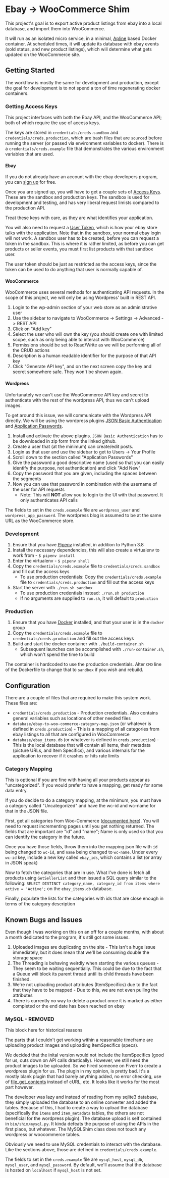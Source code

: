 # Ebay -> WooCommerce Shim

This project's goal is to export active product listings from ebay into a local database, and import them into WooCommerce.

It will run as an isolated micro service, in a minimal, [Apline](https://alpinelinux.org/) based Docker container. At scheduled times,
it will update its database with ebay events (sold status, and new product listings), which will determine
what gets updated on the WooCommerce site.

## Getting Started

The workflow is mostly the same for development and production, except the goal for development is to not spend
a ton of time regenerating docker containers.

### Getting Access Keys

This project interfaces with both the Ebay API, and the WooCommerce API; both of which require the use of access keys.

The keys are stored in `credentials/creds.sandbox` and `credentials/creds.production`, which are bash files that are `source`d before running the server (or passed via environment variables to docker). There is a `credentials/creds.example` file that demonstrates the various environment variables that are used.

#### Ebay

If you do not already have an account with the ebay developers program, you can [sign up](https://developer.ebay.com/signin?tab=register) for free.

Once you are signed up, you will have to get a couple sets of [Access Keys](https://developer.ebay.com/my/keys). These are the sandbox and production keys.
The sandbox is used for development and testing, and has very liberal request limists compared to the production API.

Treat these keys with care, as they are what identifies your application.

You will also need to request a [User Token](https://developer.ebay.com/my/auth/), which is how your ebay store talks with the application. Note that in the sandbox, your normal ebay login will not work.
A sandbox user has to be created, before you can request a token in the sandbox. This is where it is rather limited, as before you can get products or seller events, you must first list products with that sandbox user.

The user token should be just as restricted as the access keys, since the token can be used to do anything that user is normally capable of.

#### WooCommerce

WooCommerce uses several methods for authenticating API requests. In the scope of this project, we will only be using Wordpress' built in REST API.

1. Login to the wp-admin section of your web store as an administrative user
1. Use the sidebar to navigate to WooCommerce -> Settings -> Advanced -> REST API
1. Click on "Add key"
1. Select the user who will own the key (you should create one with limited scope, such as only being able to interact with WooCommerce)
1. Permissions should be set to Read/Write as we will be performing all of the CRUD actions
1. Description is a human readable identifier for the purpose of that API key
1. Click "Generate API key", and on the next screen copy the key and secret somewhere safe. They won't be shown again.

#### Wordpress

Unfortunately we can't use the WooCommerce API key and secret to authenticate with
the rest of the wordpress API, thus we can't upload images.

To get around this issue, we will communicate with the Wordpress API directly. We
will be using the wordpress plugins [JSON Basic Authentication](https://github.com/WP-API/Basic-Auth) and [Application Passwords](https://wordpress.org/plugins/application-passwords/).

1. Install and activate the above plugins. `JSON Basic Authentication` has to be downloaded in zip form from the linked github.
1. Create a user that (at the minimum) can create/edit posts.
1. Login as that user and use the sidebar to get to Users -> Your Profile
1. Scroll down to the section called "Application Passwords"
1. Give the password a good descriptive name (used so that you can easily identify the purpose, not authentication) and click "Add New"
1. Copy the password that you are given, including the spaces between the segments
1. Now you can use that password in combination with the username of the user for API requests
    * Note: This will **NOT** allow you to login to the UI with that password. It only authenticates API calls

The fields to set in the `creds.example` file are `wordpress_user` and `wordpress_app_password`. The wordpress blog is assumed to be at the same URL as the WooCommerce store.

### Development

1. Ensure that you have [Pipenv](https://github.com/pypa/pipenv) installed, in addition to Python 3.8
1. Install the necessary dependencies, this will also create a virtualenv to work from - `$ pipenv install`
1. Enter the virtualenv - `$ pipenv shell`
1. Copy the `credentials/creds.example` file to `credentials/creds.sandbox` and fill out the access keys
    * To use production credentials: Copy the `credentials/creds.example` file to `credentials/creds.production` and fill out the access keys
5. Start the server with `./run.sh sandbox`
    * To use production credentials instead: `./run.sh production`
    * If no arguments are supplied to `run.sh`, it will default to `production`

### Production

1. Ensure that you have [Docker](https://www.docker.com) installed, and that your user is in the `docker` group
1. Copy the `credentials/creds.example` file to `credentials/creds.production` and fill out the access keys
1. Build and start the docker container with `./build-container.sh`
    * Subsequent launches can be accomplished with `./run-container.sh`, which won't spend the time to build

The container is hardcoded to use the production credentials. Alter `CMD` line of the Dockerfile to change that to `sandbox` if you wish and rebuild.

## Configuration

There are a couple of files that are required to make this system work. These files are:
* `credentials/creds.production` - Production credentials. Also contains general variables such as locations of other needed files
* `database/ebay-to-woo-commerce-category-map.json` (or whatever is defined in `creds.production`) - This is a mapping of all categories from ebay listings to all that are configured in WooCommerce
* `database/ebay_items.db` (or whatever is defined in `creds.production`) - This is the local database that will contain all items, their metadata (picture URLs, and Item Specifics), and various internals for the application to recover if it crashes or hits rate limits

### Category Mapping

This is optional if you are fine with having all your products appear as "uncategorized". If you would prefer to have a mapping, get ready for some data entry.

If you do decide to do a category mapping, at the minimum, you must have a category called "Uncategorized" and have the wc-id and wc-name for that in the JSON file.

First, get all categories from Woo-Commerce ([documented here](http://woocommerce.github.io/woocommerce-rest-api-docs/#list-all-product-categories)). You will need to request incrementing pages until you get nothing returned. The fields that are important are "id" and "name"; Name is only used so that you can identify the category in the future.

Once you have those fields, throw them into the mapping json file with `id` being changed to `wc-id`, and `name` being changed to `wc-name`.
Under every `wc-id` key, include a new key called `ebay_ids`, which contains a list (or array in JSON speak)

Now to fetch the categories that are in use. What I've done is fetch all products using `GetSellerList` and then issued a SQL query similar to the following:
`SELECT DISTINCT category_name, category_id from items where active = 'Active';` on the `ebay_items.db` database. 

Finally, populate the lists for the categories with ids that are close enough in terms of the category description

## Known Bugs and Issues

Even though I was working on this on an off for a couple months, with about a month dedicated to the program, it's still got some issues.

1. Uploaded images are duplicating on the site - This isn't a huge issue immediately, but it does mean that we'll be consuming double the storage space
1. The Threading is behaving weirdly when starting the various queues - They seem to be waiting sequentially. This could be due to the fact that a Queue will block its parent thread until its child threads have been finished.
1. We're not uploading product attributes (ItemSpecifics) due to the fact that they have to be mapped - Due to this, we are not even pulling the attributes
1. There is currently no way to delete a product once it is marked as either completed or the end date has been reached on ebay

### MySQL - REMOVED

This block here for historical reasons

The parts that I couldn't get working within a reasonable timeframe are uploading product images and uploading ItemSpecifics (specs).

We decided that the inital version would not include the ItemSpecifics (good for us, cuts down on API calls drastically). However,
we still need the product images to be uploaded. So we hired someone on Fiverr to create a wordpress plugin for us. The plugin in
my opinion, is pretty bad. It's a mostly blank plugin that had barely anything added, no error checking, use of [file_get_contents](https://stackoverflow.com/questions/11064980/php-curl-vs-file-get-contents?answertab=votes#tab-top) instead of cURL, etc. It looks like it works for the most part however.

The developer was lazy and instead of reading from my sqlite3 database, they simply uploaded the database to an online converter and added the tables.
Because of this, I had to create a way to upload the database (specifically the `items` and `item_metadata` tables, the others are not beneficial for the wordpress plugin).
The database upload is self contained in `bin/shim/mysql.py`. It kinda defeats the purpose of using the APIs in the first place, but whatever. The MySQLShim class does not touch any wordpress or woocommerce tables.

Obviously we need to use MySQL credentials to interact with the database. Like the sections above, those are defined in `credentials/creds.example`.

The fields to set in the `creds.example` file are `mysql_host`, `mysql_db`, `mysql_user`, and `mysql_password`. By default, we'll assume that the database is hosted on `localhost` if `mysql_host` is not set.
